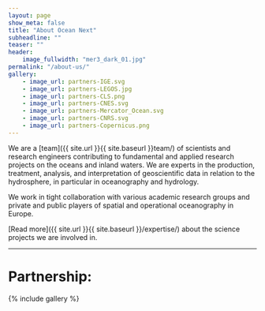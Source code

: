 ```yaml
---
layout: page
show_meta: false
title: "About Ocean Next"
subheadline: ""
teaser: ""
header:
    image_fullwidth: "mer3_dark_01.jpg"
permalink: "/about-us/"
gallery:
    - image_url: partners-IGE.svg
    - image_url: partners-LEGOS.jpg
    - image_url: partners-CLS.png
    - image_url: partners-CNES.svg
    - image_url: partners-Mercator_Ocean.svg
    - image_url: partners-CNRS.svg
    - image_url: partners-Copernicus.png
---
```

We are a [team]({{ site.url }}{{ site.baseurl }}team/) of scientists and research engineers contributing to fundamental and applied research projects on the oceans and inland waters. We are experts in the production, treatment, analysis, and interpretation of geoscientific data in relation to the hydrosphere, in particular in oceanography and hydrology. 

We work in tight collaboration with various  academic research groups  and private and public players of spatial and  operational oceanography in Europe.

[Read more]({{ site.url }}{{ site.baseurl }}/expertise/) about the science projects we are involved in.

---
# Partnership:
{% include gallery %}